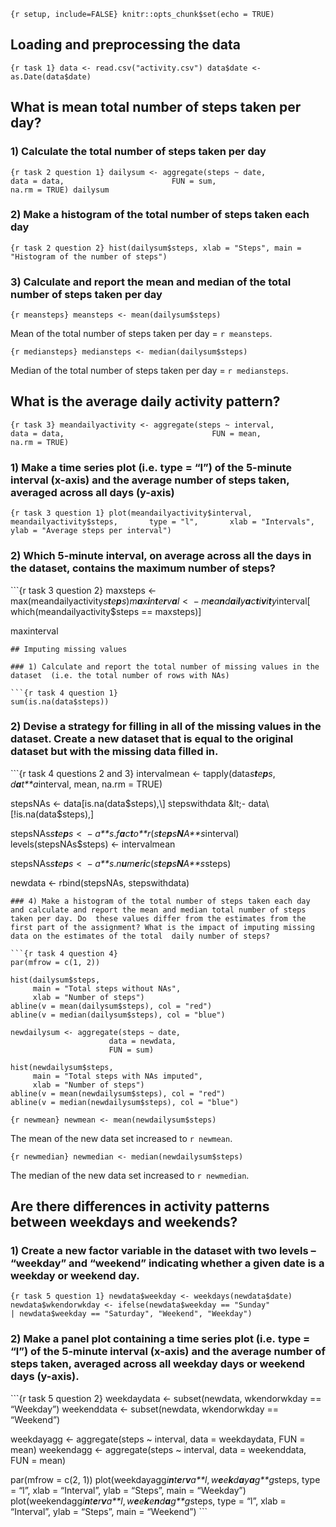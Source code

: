 `{r setup, include=FALSE} knitr::opts_chunk$set(echo = TRUE)`

Loading and preprocessing the data
----------------------------------

`{r task 1} data <- read.csv("activity.csv") data$date <- as.Date(data$date)`

What is mean total number of steps taken per day?
-------------------------------------------------

### 1) Calculate the total number of steps taken per day

`{r task 2 question 1} dailysum <- aggregate(steps ~ date,                        data = data,                        FUN = sum,                        na.rm = TRUE) dailysum`

### 2) Make a histogram of the total number of steps taken each day

`{r task 2 question 2} hist(dailysum$steps, xlab = "Steps", main = "Histogram of the number of steps")`

### 3) Calculate and report the mean and median of the total number of steps taken per day

`{r meansteps} meansteps <- mean(dailysum$steps)`

Mean of the total number of steps taken per day = `r meansteps`.

`{r mediansteps} mediansteps <- median(dailysum$steps)`

Median of the total number of steps taken per day = `r mediansteps`.

What is the average daily activity pattern?
-------------------------------------------

`{r task 3} meandailyactivity <- aggregate(steps ~ interval,                                 data = data,                                 FUN = mean,                                 na.rm = TRUE)`

### 1) Make a time series plot (i.e. type = “l”) of the 5-minute interval (x-axis) and the average number of steps taken, averaged across all days (y-axis)

`{r task 3 question 1} plot(meandailyactivity$interval, meandailyactivity$steps,       type = "l",       xlab = "Intervals",       ylab = "Average steps per interval")`

### 2) Which 5-minute interval, on average across all the days in the dataset, contains the maximum number of steps?

\`\`\`{r task 3 question 2} maxsteps &lt;-
max(meandailyactivity*s**t**e**p**s*)*m**a**x**i**n**t**e**r**v**a**l* &lt;  − *m**e**a**n**d**a**i**l**y**a**c**t**i**v**i**t**y*interval\[
which(meandailyactivity$steps == maxsteps)\]

maxinterval


    ## Imputing missing values

    ### 1) Calculate and report the total number of missing values in the dataset  (i.e. the total number of rows with NAs)

    ```{r task 4 question 1}
    sum(is.na(data$steps))

### 2) Devise a strategy for filling in all of the missing values in the dataset. Create a new dataset that is equal to the original dataset but with the missing data filled in.

\`\`\`{r task 4 questions 2 and 3} intervalmean &lt;-
tapply(data*s**t**e**p**s*, *d**a**t**a*interval, mean, na.rm = TRUE)

stepsNAs &lt;- data\[is.na(data$steps),\] stepswithdata &lt;-
data\[!is.na(data$steps),\]

stepsNAs*s**t**e**p**s* &lt;  − *a**s*.*f**a**c**t**o**r*(*s**t**e**p**s**N**A**s*interval)
levels(stepsNAs$steps) &lt;- intervalmean

stepsNAs*s**t**e**p**s* &lt;  − *a**s*.*n**u**m**e**r**i**c*(*s**t**e**p**s**N**A**s*steps)

newdata &lt;- rbind(stepsNAs, stepswithdata)


    ### 4) Make a histogram of the total number of steps taken each day and calculate and report the mean and median total number of steps taken per day. Do  these values differ from the estimates from the first part of the assignment? What is the impact of imputing missing data on the estimates of the total  daily number of steps?

    ```{r task 4 question 4}
    par(mfrow = c(1, 2))

    hist(dailysum$steps, 
         main = "Total steps without NAs", 
         xlab = "Number of steps")
    abline(v = mean(dailysum$steps), col = "red")
    abline(v = median(dailysum$steps), col = "blue")

    newdailysum <- aggregate(steps ~ date, 
                          data = newdata, 
                          FUN = sum)

    hist(newdailysum$steps, 
         main = "Total steps with NAs imputed", 
         xlab = "Number of steps")
    abline(v = mean(newdailysum$steps), col = "red")
    abline(v = median(newdailysum$steps), col = "blue")

`{r newmean} newmean <- mean(newdailysum$steps)`

The mean of the new data set increased to `r newmean`.

`{r newmedian} newmedian <- median(newdailysum$steps)`

The median of the new data set increased to `r newmedian`.

Are there differences in activity patterns between weekdays and weekends?
-------------------------------------------------------------------------

### 1) Create a new factor variable in the dataset with two levels – “weekday” and “weekend” indicating whether a given date is a weekday or weekend day.

`{r task 5 question 1} newdata$weekday <- weekdays(newdata$date) newdata$wkendorwkday <- ifelse(newdata$weekday == "Sunday"                                 | newdata$weekday == "Saturday", "Weekend", "Weekday")`

### 2) Make a panel plot containing a time series plot (i.e. type = “l”) of the 5-minute interval (x-axis) and the average number of steps taken, averaged across all weekday days or weekend days (y-axis).

\`\`\`{r task 5 question 2} weekdaydata &lt;- subset(newdata,
wkendorwkday == “Weekday”) weekenddata &lt;- subset(newdata,
wkendorwkday == “Weekend”)

weekdayagg &lt;- aggregate(steps ~ interval, data = weekdaydata, FUN =
mean) weekendagg &lt;- aggregate(steps ~ interval, data = weekenddata,
FUN = mean)

par(mfrow = c(2, 1))
plot(weekdayagg*i**n**t**e**r**v**a**l*, *w**e**e**k**d**a**y**a**g**g*steps,
type = “l”, xlab = “Interval”, ylab = “Steps”, main = “Weekday”)
plot(weekendagg*i**n**t**e**r**v**a**l*, *w**e**e**k**e**n**d**a**g**g*steps,
type = “l”, xlab = “Interval”, ylab = “Steps”, main = “Weekend”) \`\`\`
